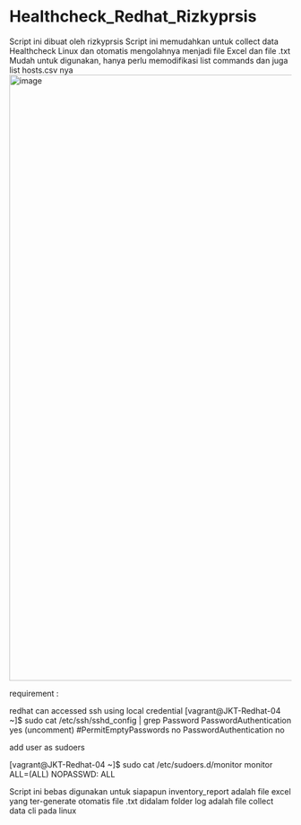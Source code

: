 # Healthcheck_Redhat_Rizkyprsis
Script ini dibuat oleh rizkyprsis
Script ini memudahkan untuk collect data Healthcheck Linux dan otomatis 
mengolahnya menjadi file Excel dan file .txt
Mudah untuk digunakan, hanya perlu memodifikasi list commands dan juga list hosts.csv nya
<img width="1920" height="1080" alt="image" src="https://github.com/user-attachments/assets/d36d3b8d-162a-4f32-97a5-d09b42ccec31" />

requirement :

redhat can accessed ssh using local credential
[vagrant@JKT-Redhat-04 ~]$ sudo cat /etc/ssh/sshd_config | grep Password
PasswordAuthentication yes (uncomment)
#PermitEmptyPasswords no
PasswordAuthentication no

add user as sudoers

[vagrant@JKT-Redhat-04 ~]$ sudo cat /etc/sudoers.d/monitor
monitor ALL=(ALL) NOPASSWD: ALL

Script ini bebas digunakan untuk siapapun
inventory_report adalah file excel yang ter-generate otomatis
file .txt didalam folder log adalah file collect data cli pada linux
